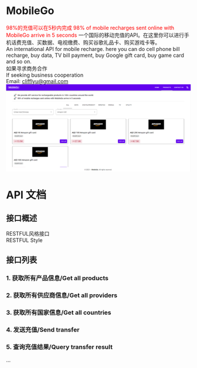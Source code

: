 # MobileGo
<span style="color: red;">98%的充值可以在5秒内完成</span>
<span style="color: red;">98% of mobile recharges sent online with MobileGo arrive in 5 seconds</span>
一个国际的移动充值的API。在这里你可以进行手机话费充值、买数据、电视缴费、购买谷歌礼品卡、购买游戏卡等。<br>
An international API for mobile recharge. here you can do cell phone bill recharge, buy data, TV bill payment, buy Google gift card, buy game card and so on.<br>
如果寻求商务合作<br>
If seeking business cooperation<br>
Email: clifflyu@gmail.com
![示例图片](./demo.png)
# API 文档

## 接口概述

RESTFUL风格接口<br>
RESTFUL Style

## 接口列表

### 1. 获取所有产品信息/Get all products

### 2. 获取所有供应商信息/Get all providers

### 3. 获取所有国家信息/Get all countries

### 4. 发送充值/Send transfer

### 5. 查询充值结果/Query transfer result
...
